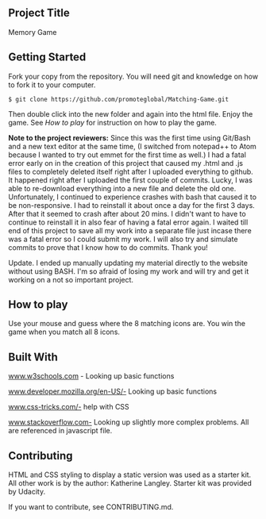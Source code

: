 ## Project Title

Memory Game

## Getting Started

Fork your copy from the repository. You will need git and knowledge on how to fork it to your computer.

`$ git clone https://github.com/promoteglobal/Matching-Game.git
`

Then double click into the new folder and again into the html file.  Enjoy the game.  See *How to play* for instruction on how to play the game.

**Note to the project reviewers:** Since this was the first time using Git/Bash and a new text editor at the same time, (I switched from notepad++ to Atom because I wanted to try out emmet for the first time as well.) I had a fatal error early on in the creation of this project that caused my .html and .js files to completely deleted itself right after I uploaded everything to github.  It happened right after I uploaded the first couple of commits.  Lucky, I was able to re-download everything into a new file and delete the old one.  Unfortunately, I continued to experience crashes with bash that caused it to be non-responsive. I had to reinstall it about once a day for the first 3 days.  After that it seemed to crash after about 20 mins.  I didn't want to have to continue to reinstall it in also fear of having a fatal error again. I waited till end of this project to save all my work into a separate file just incase there was a fatal error so I could submit my work.  I will also try and simulate commits to prove that I know how to do commits.  Thank you!

Update. I ended up manually updating my material directly to the website without using BASH.  I'm so afraid of losing my work and will try and get it working on a not so important project.

## How to play

Use your mouse and guess where the 8 matching icons are.  You win the game when you match all 8 icons.

## Built With

www.w3schools.com - Looking up basic functions

www.developer.mozilla.org/en-US/- Looking up basic functions

www.css-tricks.com/- help with CSS

www.stackoverflow.com- Looking up slightly more complex problems.  All are referenced in javascript file.


## Contributing

HTML and CSS styling to display a static version was used as a starter kit.
All other work is by the author: Katherine Langley. Starter kit was provided by Udacity.

If you want to contribute, see CONTRIBUTING.md.
